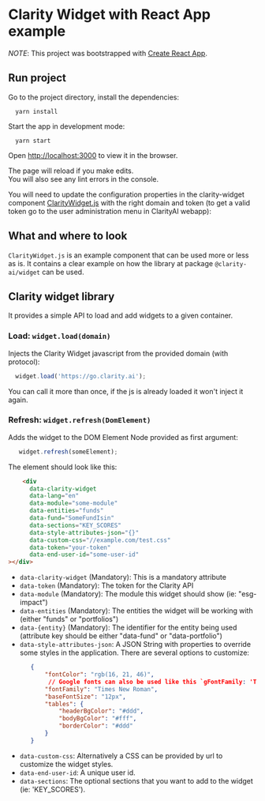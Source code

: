 # Clarity Widget with React App example
*NOTE*:  This project was bootstrapped with [Create React App](https://github.com/facebook/create-react-app).

## Run project

Go to the project directory, install the dependencies:

```
  yarn install
```

Start the app in development mode:

```
  yarn start
```

Open [http://localhost:3000](http://localhost:3000) to view it in the browser.

The page will reload if you make edits.<br />
You will also see any lint errors in the console.

You will need to update the configuration properties in the clarity-widget component [ClarityWidget.js](src/components/ClariyWidget.js) with the right domain and token (to get a valid token go to the user administration menu in ClarityAI webapp):

## What and where to look
`ClarityWidget.js` is an example component that can be used more or less as is. It contains a clear example on how
the library at package `@clarity-ai/widget` can be used.

## Clarity widget library
It provides a simple API to load and add widgets to a given container.

### Load: `widget.load(domain)`

Injects the Clarity Widget javascript from the provided domain (with protocol):

```javascript
  widget.load('https://go.clarity.ai');
```

You can call it more than once, if the js is already loaded it won't inject it again.

### Refresh: `widget.refresh(DomElement)`

Adds the widget to the DOM Element Node provided as first argument:

```javascript
   widget.refresh(someElement);
```

The element should look like this: 
```html
    <div
      data-clarity-widget
      data-lang="en"
      data-module="some-module"
      data-entities="funds"
      data-fund="SomeFundIsin"
      data-sections="KEY_SCORES"
      data-style-attributes-json="{}"
      data-custom-css="//example.com/test.css"
      data-token="your-token"
      data-end-user-id="some-user-id"
></div>
```
 * `data-clarity-widget` (Mandatory): This is a mandatory attribute 
 * `data-token` (Mandatory): The token for the Clarity API
 * `data-module` (Mandatory): The module this widget should show (ie: "esg-impact")
 * `data-entities` (Mandatory): The entities the widget will be working with (either "funds" or "portfolios")
 * `data-{entity}` (Mandatory): The identifier for the entity being used (attribute key should be either
 "data-fund" or "data-portfolio")
 * `data-style-attributes-json`: A JSON String with properties to override some styles in the application. There are
 several options to customize:
    ```json
       {
           "fontColor": "rgb(16, 21, 46)",
            // Google fonts can also be used like this `gFontFamily: 'Times+New+Roman',`
           "fontFamily": "Times New Roman",
           "baseFontSize": "12px",
           "tables": {
               "headerBgColor": "#ddd",
               "bodyBgColor": "#fff",
               "borderColor": "#ddd"
           }
       }
    ``` 
 * `data-custom-css`: Alternatively a CSS can be provided by url to customize the widget styles.
 * `data-end-user-id`: A unique user id.
 * `data-sections`: The optional sections that you want to add to the widget (ie: 'KEY_SCORES').
